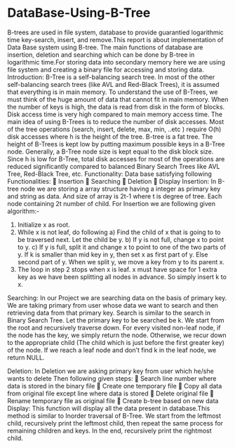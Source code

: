# DataBase-Using-B-Tree
B-trees are used in file system, database to provide guarantied logarithmic time key-search, insert, and remove.This report is about implementation of Data Base system using B-tree. The main functions of database are insertion, deletion and searching which can be done by B-tree in logarithmic time.For storing data into secondary memory here we are using file system and creating a binary file for accessing and storing data.
Introduction: B-Tree is a self-balancing search tree. In most of the other self-balancing search trees (like AVL and Red-Black Trees), it is assumed that
everything is in main memory. To understand the use of B-Trees, we must think of the huge amount of data that cannot fit in main memory. When the number of keys is
high, the data is read from disk in the form of blocks. Disk access time is very high compared to main memory access time. The main idea of using B-Trees is to reduce
the number of disk accesses. Most of the tree operations (search, insert, delete, max, min, ..etc ) require O(h) disk accesses where h is the height of the tree. B-tree is a fat tree. The height of B-Trees is kept low by putting maximum possible keys in a B-Tree node. Generally, a B-Tree node size is kept equal to the disk block size. Since h is low for B-Tree, total disk accesses for most of the operations are reduced significantly compared to balanced Binary Search Trees like AVL Tree, Red-Black Tree, etc. Functionality: Data base satisfying following Functionalities:
 Insertion
 Searching
 Deletion
 Display
Insertion: In B-tree node we are storing a array structure having a integer as primary key and string as data. And size of array is 2t-1 where t is degree of tree. Each node containing 2t number of child.
For Insertion we are following given algorithm:-
1) Initialize x as root.
2) While x is not leaf, do following
a) Find the child of x that is going to to be traversed next. Let the child be y.
b) If y is not full, change x to point to y.
c) If y is full, split it and change x to point to one of the two parts of y. If k is smaller than mid key in y, then set x as first part of y. Else second part of y. When we split y, we move a key from y to its parent x.
3) The loop in step 2 stops when x is leaf. x must have space for 1 extra key as we have been splitting all nodes in advance. So simply insert k to x.

Searching: In our Project we are searching data on the basis of primary key. We are taking primary from user whose data we want to search and then retrieving data from
that primary key. Search is similar to the search in Binary Search Tree. Let the primary key to be searched be k. We start from the root and recursively traverse down. For every visited non-leaf node, if the node has the key, we simply return the node. Otherwise, we recur down to the appropriate child (The child which is just before the first greater key) of the node. If we reach a leaf node and don’t find k in the leaf node, we return NULL.

Deletion: In Deletion we are asking primary key from user which he/she wants to delete
Then following given steps:
 Search line number where data is stored in the binary file
 Create one temporary file
 Copy all data from original file except line where data is stored
 Delete original file
 Rename temporary file as original file
 Create b-tree based on new data
Display: This function will display all the data present in database.This method is similar to Inorder traversal of B-Tree. We start from the leftmost child, recursively print the leftmost child, then repeat the same process for remaining children and keys. In the end, recursively print the rightmost child.
